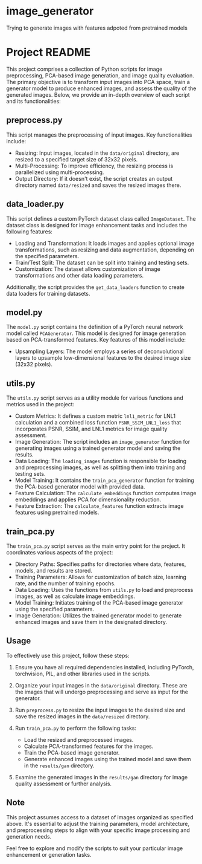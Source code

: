 # image_generator
Trying to generate images with features adpoted from pretrained models

# Project README

This project comprises a collection of Python scripts for image preprocessing, PCA-based image generation, and image quality evaluation. The primary objective is to transform input images into PCA space, train a generator model to produce enhanced images, and assess the quality of the generated images. Below, we provide an in-depth overview of each script and its functionalities:

## preprocess.py

This script manages the preprocessing of input images. Key functionalities include:

- Resizing: Input images, located in the `data/original` directory, are resized to a specified target size of 32x32 pixels.
- Multi-Processing: To improve efficiency, the resizing process is parallelized using multi-processing.
- Output Directory: If it doesn't exist, the script creates an output directory named `data/resized` and saves the resized images there.

## data_loader.py

This script defines a custom PyTorch dataset class called `ImageDataset`. The dataset class is designed for image enhancement tasks and includes the following features:

- Loading and Transformation: It loads images and applies optional image transformations, such as resizing and data augmentation, depending on the specified parameters.
- Train/Test Split: The dataset can be split into training and testing sets.
- Customization: The dataset allows customization of image transformations and other data loading parameters.

Additionally, the script provides the `get_data_loaders` function to create data loaders for training datasets.

## model.py

The `model.py` script contains the definition of a PyTorch neural network model called `PCAGenerator`. This model is designed for image generation based on PCA-transformed features. Key features of this model include:

- Upsampling Layers: The model employs a series of deconvolutional layers to upsample low-dimensional features to the desired image size (32x32 pixels).

## utils.py

The `utils.py` script serves as a utility module for various functions and metrics used in the project:

- Custom Metrics: It defines a custom metric `lnl1_metric` for LNL1 calculation and a combined loss function `PSNR_SSIM_LNL1_loss` that incorporates PSNR, SSIM, and LNL1 metrics for image quality assessment.
- Image Generation: The script includes an `image_generator` function for generating images using a trained generator model and saving the results.
- Data Loading: The `loading_images` function is responsible for loading and preprocessing images, as well as splitting them into training and testing sets.
- Model Training: It contains the `train_pca_generator` function for training the PCA-based generator model with provided data.
- Feature Calculation: The `calculate_embeddings` function computes image embeddings and applies PCA for dimensionality reduction.
- Feature Extraction: The `calculate_features` function extracts image features using pretrained models.

## train_pca.py

The `train_pca.py` script serves as the main entry point for the project. It coordinates various aspects of the project:

- Directory Paths: Specifies paths for directories where data, features, models, and results are stored.
- Training Parameters: Allows for customization of batch size, learning rate, and the number of training epochs.
- Data Loading: Uses the functions from `utils.py` to load and preprocess images, as well as calculate image embeddings.
- Model Training: Initiates training of the PCA-based image generator using the specified parameters.
- Image Generation: Utilizes the trained generator model to generate enhanced images and save them in the designated directory.

## Usage

To effectively use this project, follow these steps:

1. Ensure you have all required dependencies installed, including PyTorch, torchvision, PIL, and other libraries used in the scripts.

2. Organize your input images in the `data/original` directory. These are the images that will undergo preprocessing and serve as input for the generator.

3. Run `preprocess.py` to resize the input images to the desired size and save the resized images in the `data/resized` directory.

4. Run `train_pca.py` to perform the following tasks:
   - Load the resized and preprocessed images.
   - Calculate PCA-transformed features for the images.
   - Train the PCA-based image generator.
   - Generate enhanced images using the trained model and save them in the `results/gan` directory.

5. Examine the generated images in the `results/gan` directory for image quality assessment or further analysis.

## Note

This project assumes access to a dataset of images organized as specified above. It's essential to adjust the training parameters, model architecture, and preprocessing steps to align with your specific image processing and generation needs.

Feel free to explore and modify the scripts to suit your particular image enhancement or generation tasks.


